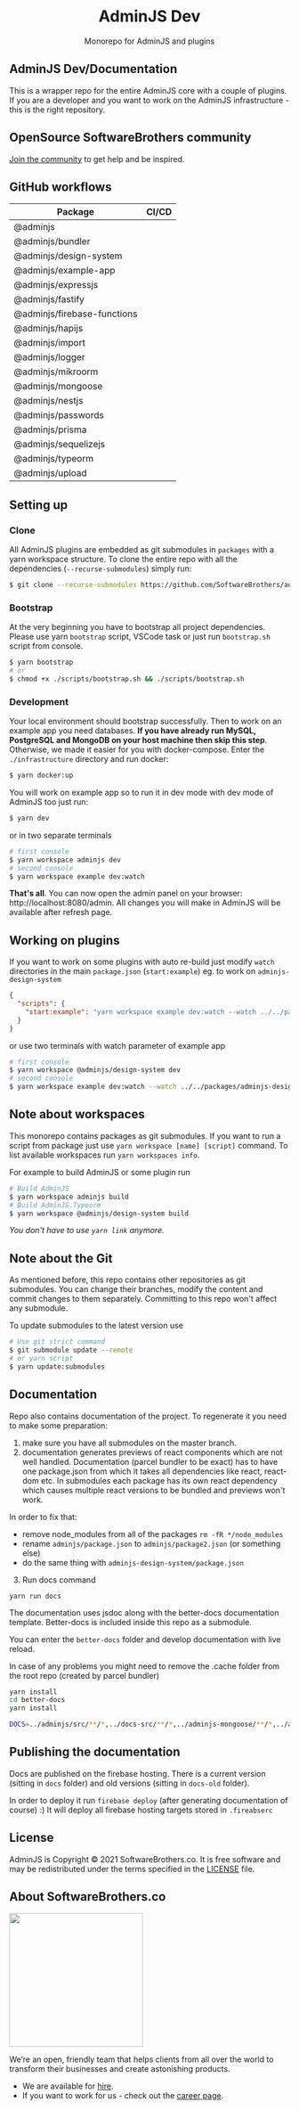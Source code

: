 <h1 align="center">AdminJS Dev</h1>

<p align="center">Monorepo for AdminJS and plugins</p>

## AdminJS Dev/Documentation

This is a wrapper repo for the entire AdminJS core with a couple of plugins. If you are a developer and you want to work on the AdminJS infrastructure - this is the right repository.

## OpenSource SoftwareBrothers community

[Join the community](https://join.slack.com/t/adminbro/shared_invite/zt-djsqxxpz-_YCS8UMtQ9Ade6DPuLR7Zw) to get help and be inspired.

## GitHub workflows

| Package                     | CI/CD                                                                                                                                                                                            |
| --------------------------- | ------------------------------------------------------------------------------------------------------------------------------------------------------------------------------------------------ |
| @adminjs                    | <a href="https://github.com/SoftwareBrothers/adminjs/actions"><img alt="" src="https://github.com/SoftwareBrothers/adminjs/workflows/CI/CD/badge.svg"></a>                                       |
| @adminjs/bundler            | <a href="https://github.com/SoftwareBrothers/adminjs-bundler/actions"><img alt="" src="https://github.com/SoftwareBrothers/adminjs-bundler/workflows/CI/CD/badge.svg"></a>                       |
| @adminjs/design-system      | <a href="https://github.com/SoftwareBrothers/adminjs-design-system/actions"><img alt="" src="https://github.com/SoftwareBrothers/adminjs-design-system/workflows/CI/CD/badge.svg"></a>           |
| @adminjs/example-app        | <a href="https://github.com/SoftwareBrothers/adminjs-example-app/actions"><img alt="" src="https://github.com/SoftwareBrothers/adminjs-example-app/workflows/CI/CD/badge.svg"></a>               |
| @adminjs/expressjs          | <a href="https://github.com/SoftwareBrothers/adminjs-expressjs/actions"><img alt="" src="https://github.com/SoftwareBrothers/adminjs-expressjs/workflows/CI/CD/badge.svg"></a>                   |
| @adminjs/fastify            | <a href="https://github.com/SoftwareBrothers/adminjs-fastify/actions"><img alt="" src="https://github.com/SoftwareBrothers/adminjs-fastify/workflows/CI/CD/badge.svg"></a>                       |
| @adminjs/firebase-functions | <a href="https://github.com/SoftwareBrothers/adminjs-firebase-functions/actions"><img alt="" src="https://github.com/SoftwareBrothers/adminjs-firebase-functions/workflows/CI/CD/badge.svg"></a> |
| @adminjs/hapijs             | <a href="https://github.com/SoftwareBrothers/adminjs-hapijs/actions"><img alt="" src="https://github.com/SoftwareBrothers/adminjs-hapijs/workflows/CI/CD/badge.svg"></a>                         |
| @adminjs/import             | <a href="https://github.com/SoftwareBrothers/adminjs-import-export/actions"><img alt="" src="https://github.com/SoftwareBrothers/adminjs-import-export/workflows/CI/CD/badge.svg"></a>           |
| @adminjs/logger             | <a href="https://github.com/SoftwareBrothers/adminjs-logger/actions"><img alt="" src="https://github.com/SoftwareBrothers/adminjs-logger/workflows/CI/CD/badge.svg"></a>                         |
| @adminjs/mikroorm           | <a href="https://github.com/SoftwareBrothers/adminjs-mikroorm/actions"><img alt="" src="https://github.com/SoftwareBrothers/adminjs-mikroorm/workflows/CI/CD/badge.svg"></a>                     |
| @adminjs/mongoose           | <a href="https://github.com/SoftwareBrothers/adminjs-mongoose/actions"><img alt="" src="https://github.com/SoftwareBrothers/adminjs-mongoose/workflows/CI/CD/badge.svg"></a>                     |
| @adminjs/nestjs             | <a href="https://github.com/SoftwareBrothers/adminjs-nestjs/actions"><img alt="" src="https://github.com/SoftwareBrothers/adminjs-nestjs/workflows/CI/CD/badge.svg"></a>                         |
| @adminjs/passwords          | <a href="https://github.com/SoftwareBrothers/adminjs-passwords/actions"><img alt="" src="https://github.com/SoftwareBrothers/adminjs-passwords/workflows/CI/CD/badge.svg"></a>                   |
| @adminjs/prisma             | <a href="https://github.com/SoftwareBrothers/adminjs-prisma/actions"><img alt="" src="https://github.com/SoftwareBrothers/adminjs-prisma/workflows/CI/CD/badge.svg"></a>                         |
| @adminjs/sequelizejs        | <a href="https://github.com/SoftwareBrothers/adminjs-sequelizejs/actions"><img alt="" src="https://github.com/SoftwareBrothers/adminjs-sequelizejs/workflows/CI/CD/badge.svg"></a>               |
| @adminjs/typeorm            | <a href="https://github.com/SoftwareBrothers/adminjs-typeorm/actions"><img alt="" src="https://github.com/SoftwareBrothers/adminjs-typeorm/workflows/CI/CD/badge.svg"></a>                       |
| @adminjs/upload             | <a href="https://github.com/SoftwareBrothers/adminjs-upload/actions"><img alt="" src="https://github.com/SoftwareBrothers/adminjs-upload/workflows/CI/CD/badge.svg"></a>                         |

## Setting up

### Clone

All AdminJS plugins are embedded as git submodules in `packages` with a yarn workspace structure.
To clone the entire repo with all the dependencies (`--recurse-submodules`) simply run:

```sh
$ git clone --recurse-submodules https://github.com/SoftwareBrothers/adminjs-dev
```

### Bootstrap

At the very beginning you have to bootstrap all project dependencies. Please use yarn `bootstrap` script, VSCode task or just run `bootstrap.sh` script from console.

```sh
$ yarn bootstrap
# or
$ chmod +x ./scripts/bootstrap.sh && ./scripts/bootstrap.sh
```

### Development

Your local environment should bootstrap successfully. Then to work on an example app you need databases. **If you have already run MySQL, PostgreSQL and MongoDB on your host machine then skip this step**. Otherwise, we made it easier for you with docker-compose. Enter the `./infrastructure` directory and run docker:

```sh
$ yarn docker:up
```

You will work on example app so to run it in dev mode with dev mode of AdminJS too just run:

```sh
$ yarn dev
```

or in two separate terminals

```sh
# first console
$ yarn workspace adminjs dev
# second console
$ yarn workspace example dev:watch
```

**That's all**. You can now open the admin panel on your browser: http://localhost:8080/admin. All changes you will make in AdminJS will be available after refresh page.

## Working on plugins

If you want to work on some plugins with auto re-build just modify `watch` directories in the main `package.json` (`start:example`) eg. to work on `adminjs-design-system`

```json
{
  "scripts": {
    "start:example": "yarn workspace example dev:watch --watch ../../packages/adminjs-design-system/build"
  }
}
```

or use two terminals with watch parameter of example app

```sh
# first console
$ yarn workspace @adminjs/design-system dev
# second console
$ yarn workspace example dev:watch --watch ../../packages/adminjs-design-system/build
```

## Note about workspaces

This monorepo contains packages as git submodules. If you want to run a script from package just use `yarn workspace [name] [script]` command.
To list available workspaces run `yarn workspaces info`.

For example to build AdminJS or some plugin run

```sh
# Build AdminJS
$ yarn workspace adminjs build
# Build AdminJS.Typeorm
$ yarn workspace @adminjs/design-system build
```

_You don't have to use `yarn link` anymore._

## Note about the Git

As mentioned before, this repo contains other repositories as git submodules. You can change their branches, modify the content and commit changes to them separately. Committing to this repo won't affect any submodule.

To update submodules to the latest version use

```sh
# Use git strict command
$ git submodule update --remote
# or yarn script
$ yarn update:submodules
```

## Documentation

Repo also contains documentation of the project. To regenerate it you need to make some preparation:

1. make sure you have all submodules on the master branch.
2. documentation generates previews of react components which are not well handled.
   Documentation (parcel bundler to be exact) has to have one package.json
   from which it takes all dependencies like react, react-dom etc. In submodules each package
   has its own react dependency which causes multiple react versions to be bundled and previews
   won't work.

In order to fix that:

- remove node_modules from all of the packages `rm -fR */node_modules`
- rename `adminjs/package.json` to `adminjs/package2.json` (or something else)
- do the same thing with `adminjs-design-system/package.json`

3. Run docs command

```
yarn run docs
```

The documentation uses jsdoc along with the better-docs documentation template. Better-docs is included inside this repo as a submodule.

You can enter the `better-docs` folder and develop documentation with live reload.

In case of any problems you might need to remove the .cache folder from the root repo (created
by parcel bundler)

```sh
yarn install
cd better-docs
yarn install

DOCS=../adminjs/src/**/*,../docs-src/**/*,../adminjs-mongoose/**/*,../adminjs-hapijs/**/*,../adminjs-expressjs/**/*,../adminjs-sequelizejs/**/*,../adminjs-prisma/**/* yarn gulp
```

## Publishing the documentation

Docs are published on the firebase hosting. There is a current version (sitting in `docs` folder)
and old versions (sitting in `docs-old` folder).

In order to deploy it run `firebase deploy` (after generating documentation of course) :) It will
deploy all firebase hosting targets stored in `.fireabserc`

## License

AdminJS is Copyright © 2021 SoftwareBrothers.co. It is free software and may be redistributed under the terms specified in the [LICENSE](LICENSE) file.

## About SoftwareBrothers.co

<img src="https://softwarebrothers.co/assets/images/software-brothers-logo-full.svg" width=240>

We’re an open, friendly team that helps clients from all over the world to transform their businesses and create astonishing products.

- We are available for [hire](https://softwarebrothers.co/contact).
- If you want to work for us - check out the [career page](https://softwarebrothers.co/career).
